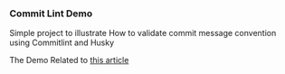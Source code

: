 ### Commit Lint Demo

Simple project to illustrate How to validate commit message convention using Commitlint and Husky

The Demo Related to [this article](https://dev.to/omarfesal/how-to-validate-commit-message-convention-using-commitlint-and-husky-aaa)
